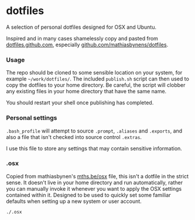 # dotfiles

A selection of personal dotfiles designed for OSX and Ubuntu.

Inspired and in many cases shamelessly copy and pasted from [dotfiles.github.com](http://dotfiles.github.com/), especially [github.com/mathiasbynens/dotfiles](https://github.com/mathiasbynens/dotfiles).

### Usage

The repo should be cloned to some sensible location on your system, for example `~/work/dotfiles/`. The included `publish.sh` script can then used to copy the dotfiles to your home directory. Be careful, the script will clobber any existing files in your home directory that have the same name.

You should restart your shell once publishing has completed.

### Personal settings

`.bash_profile` will attempt to source `.prompt`, `.aliases` and `.exports`, and also a file that isn't checked into source control `.extras`.

I use this file to store any settings that may contain sensitive information.

### .osx

Copied from mathiasbynen's [mths.be/osx](http://mths.be/osx) file, this isn't a dotfile in the strict sense. It doesn't live in your home directory and run automatically, rather you can manually invoke it whenever you want to apply the OSX settings contained within it. Designed to be used to quickly set some familiar defaults when setting up a new system or user account.

	./.osx
